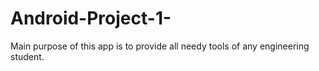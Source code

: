 # Android-Project-1-


Main purpose of this app is to provide all needy tools of any engineering student. 
